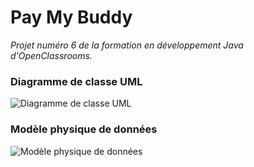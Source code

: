 # Pay My Buddy
 _Projet numéro 6 de la formation en développement Java d'OpenClassrooms._

### Diagramme de classe UML
![Diagramme de classe UML](https://myoctocat.com/assets/images/base-octocat.svg)

### Modèle physique de données
![Modèle physique de données](https://myoctocat.com/assets/images/base-octocat.svg)
